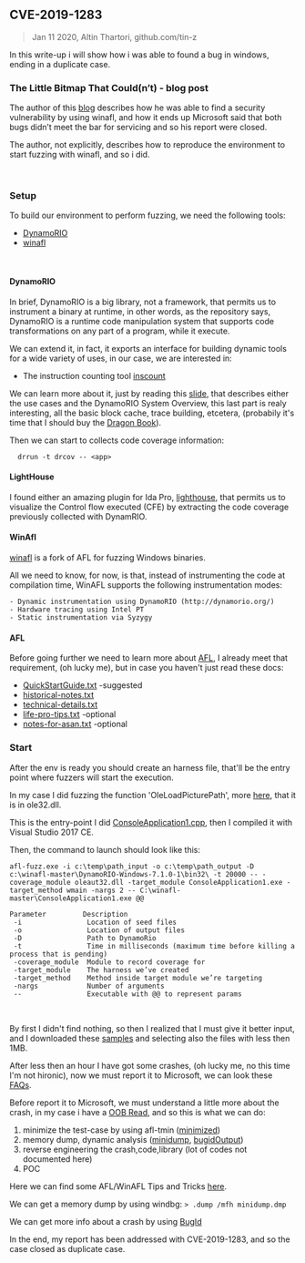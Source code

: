 ## CVE-2019-1283 
> Jan 11 2020, Altin Thartori, github.com/tin-z

In this write-up i will show how i was able to found a bug in windows, ending in a duplicate case.


###  The Little Bitmap That Could(n’t) - blog post

The author of this [blog](https://www.zerodayinitiative.com/blog/2019/10/31/the-little-bitmap-that-couldnt) describes how he was able to find a security vulnerability by using winafl, and how it ends up Microsoft said that both bugs didn’t meet the bar for servicing and so his report were closed.

The author, not explicitly, describes how to reproduce the environment to start fuzzing with winafl, and so i did.

</br>

### Setup

To build our environment to perform fuzzing, we need the following tools:
  - [DynamoRIO](https://github.com/DynamoRIO/dynamorio)
  - [winafl](https://github.com/googleprojectzero/winafl)

</br>

#### DynamoRIO
In brief, DynamoRIO is a big library, not a framework, that permits us to instrument a binary at runtime, in other words, as the repository says, 
DynamoRIO is a runtime code manipulation system that supports code transformations on any part of a program, while it execute.

We can extend it, in fact, it exports an interface for building dynamic tools for a wide variety of uses, in our case, we are interested in:
  - The instruction counting tool [inscount](https://github.com/DynamoRIO/dynamorio/blob/master/api/samples/inscount.cpp)

We can learn more about it, just by reading this [slide](https://github.com/DynamoRIO/dynamorio/releases/download/release_7_0_0_rc1/DynamoRIO-tutorial-feb2017.pdf), that describes either the use cases and the DynamoRIO System Overview, this last part is realy interesting, all the basic block cache, trace building, etcetera, (probabily it's time that I should buy the [Dragon Book](https://www.amazon.com/Compilers-Principles-Techniques-Tools-2nd/dp/0321486811)).


Then we can start to collects code coverage information:
  ```
    drrun -t drcov -- <app>
  ```


#### LightHouse
I found either an amazing plugin for Ida Pro, [lighthouse](https://github.com/gaasedelen/lighthouse), that permits us to visualize the Control flow executed (CFE) by extracting the code coverage previously collected with DynamRIO.


#### WinAfl
 [winafl](https://github.com/googleprojectzero/winafl) is a fork of AFL for fuzzing Windows binaries.

All we need to know, for now, is that, instead of instrumenting the code at compilation time, WinAFL supports the following instrumentation modes:

    - Dynamic instrumentation using DynamoRIO (http://dynamorio.org/)
    - Hardware tracing using Intel PT
    - Static instrumentation via Syzygy


#### AFL
Before going further we need to learn more about [AFL](https://github.com/google/AFL), I already meet that requirement, (oh lucky me), but in case you haven't just read these docs:

  - [QuickStartGuide.txt](https://github.com/google/AFL/blob/master/docs/QuickStartGuide.txt) -suggested
  - [historical-notes.txt](https://github.com/google/AFL/blob/master/docs/historical_notes.txt)
  - [technical-details.txt](https://github.com/google/AFL/blob/master/docs/technical_details.txt)
  - [life-pro-tips.txt](https://github.com/google/AFL/blob/master/docs/life_pro_tips.txt) -optional
  - [notes-for-asan.txt](https://github.com/google/AFL/blob/master/docs/notes_for_asan.txt) -optional


### Start

After the env is ready you should create an harness file, that'll be the entry point where fuzzers will start the execution.

In my case I did fuzzing the function 'OleLoadPicturePath', more [here](https://docs.microsoft.com/en-us/windows/win32/api/olectl/nf-olectl-oleloadpicturepath), that it is in ole32.dll.

This is the entry-point I did [ConsoleApplication1.cpp](./ConsoleApplication1.cpp), then I compiled it with Visual Studio 2017 CE.

Then, the command to launch should look like this:
```
afl-fuzz.exe -i c:\temp\path_input -o c:\temp\path_output -D c:\winafl-master\DynamoRIO-Windows-7.1.0-1\bin32\ -t 20000 -- -coverage_module oleaut32.dll -target_module ConsoleApplication1.exe -target_method wmain -nargs 2 -- C:\winafl-master\ConsoleApplication1.exe @@
```

```
Parameter         Description
 -i                Location of seed files
 -o                Location of output files
 -D                Path to DynamoRio
 -t                Time in milliseconds (maximum time before killing a process that is pending)
 -coverage_module  Module to record coverage for
 -target_module    The harness we’ve created
 -target_method    Method inside target module we’re targeting
 -nargs            Number of arguments
 --                Executable with @@ to represent params
```

</br>

By first I didn't find nothing, so then I realized that I must give it better input, and I downloaded these [samples](https://www.fileformat.info/format/bmp/sample/index.htm) and selecting also the files with less then 1MB.

After less then an hour I have got some crashes, (oh lucky me, no this time I'm not hironic), now we must report it to Microsoft, we can look these [FAQs](https://www.microsoft.com/en-us/msrc/faqs-report-an-issue).

Before report it to Microsoft, we must understand a little more about the crash, in my case i have a [OOB Read](https://cwe.mitre.org/data/definitions/125.html), and so this is what we can do:
  1. minimize the test-case by using afl-tmin ([minimized](./minimized))
  2. memory dump, dynamic analysis ([minidump](./minidump.zip), [bugidOutput](./bugidOutput.zip))
  3. reverse engineering the crash,code,library (lot of codes not documented here)
  4. POC


Here we can find some AFL/WinAFL Tips and Tricks [here](https://blog.fadyothman.com/afl-tips-tricks/).

We can get a memory dump by using windbg: ``` > .dump /mfh minidump.dmp ```

We can get more info about a crash by using [BugId](https://github.com/SkyLined/BugId)


In the end, my report has been addressed with CVE-2019-1283, and so the case closed as duplicate case.
